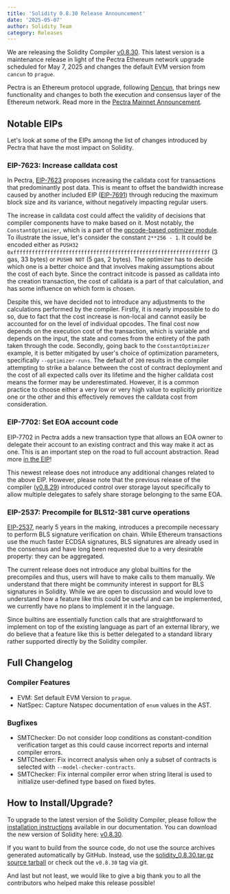 ```yaml
---
title: 'Solidity 0.8.30 Release Announcement'
date: '2025-05-07'
author: Solidity Team
category: Releases
---
```


We are releasing the Solidity Compiler [v0.8.30](https://github.com/ethereum/solidity/releases/tag/v0.8.30).
This latest version is a maintenance release in light of the Pectra Ethereum network upgrade scheduled for May 7, 2025 and changes the default EVM version from `cancun` to `prague`.

Pectra is an Ethereum protocol upgrade, following [Dencun](https://blog.ethereum.org/2024/02/27/dencun-mainnet-announcement), that brings new functionality and changes to both the execution and consensus layer of the Ethereum network.
Read more in the [Pectra Mainnet Announcement](https://blog.ethereum.org/2025/04/23/pectra-mainnet).

## Notable EIPs

Let's look at some of the EIPs among the list of changes introduced by Pectra that have the most impact on Solidity.

### EIP-7623: Increase calldata cost

In Pectra, [EIP-7623](https://eips.ethereum.org/EIPS/eip-7623) proposes increasing the calldata cost for transactions that predominantly post data.
This is meant to offset the bandwidth increase caused by another included EIP ([EIP-7691](https://eips.ethereum.org/EIPS/eip-7691)) through reducing the maximum block size and its variance, without negatively impacting regular users.

The increase in calldata cost could affect the validity of decisions that compiler components have to make based on it.
Most notably, the `ConstantOptimizer`, which is a part of the [opcode-based optimizer module](https://docs.soliditylang.org/en/v0.8.30/internals/optimizer.html#opcode-based-optimizer-module).
To illustrate the issue, let's consider the constant `2**256 - 1`.
It could be encoded either as `PUSH32 0xffffffffffffffffffffffffffffffffffffffffffffffffffffffffffffffff` (3 gas, 33 bytes) or `PUSH0 NOT` (5 gas, 2 bytes).
The optimizer has to decide which one is a better choice and that involves making assumptions about the cost of each byte.
Since the contract initcode is passed as calldata into the creation transaction, the cost of calldata is a part of that calculation, and has some influence on which form is chosen.

Despite this, we have decided not to introduce any adjustments to the calculations performed by the compiler.
Firstly, it is nearly impossible to do so, due to fact that the cost increase is non-local and cannot easily be accounted for on the level of individual opcodes.
The final cost now depends on the execution cost of the transaction, which is variable and depends on the input, the state and comes from the entirety of the path taken through the code.
Secondly, going back to the `ConstantOptimizer` example, it is better mitigated by user's choice of optimization parameters, specifically `--optimizer-runs`.
The default of `200` results in the compiler attempting to strike a balance between the cost of contract deployment and the cost of all expected calls over its lifetime and the higher calldata cost means the former may be underestimated.
However, it is a common practice to choose either a very low or very high value to explicitly prioritize one or the other and this effectively removes the calldata cost from consideration.

### EIP-7702: Set EOA account code

EIP-7702 in Pectra adds a new transaction type that allows an EOA owner to delegate their account to an existing contract and this way make it act as one.
This is an important step on the road to full account abstraction.
Read more [in the EIP](https://eips.ethereum.org/EIPS/eip-7702)!

This newest release does not introduce any additional changes related to the above EIP.
However, please note that the previous release of the compiler ([v0.8.29](https://soliditylang.org/blog/2025/03/12/solidity-0.8.29-release-announcement)) introduced control over storage layout specifically to allow multiple delegates to safely share storage belonging to the same EOA.

### EIP-2537: Precompile for BLS12-381 curve operations
[EIP-2537](https://eips.ethereum.org/EIPS/eip-2537), nearly 5 years in the making, introduces a precompile necessary to perform BLS signature verification on chain.
While Ethereum transactions use the much faster ECDSA signatures, BLS signatures are already used in the consensus and have long been requested due to a very desirable property: they can be aggregated.

The current release does not introduce any global builtins for the precompiles and thus, users will have to make calls to them manually. We understand that there might be community interest in support for BLS signatures in Solidity. While we are open to discussion and would love to understand how a feature like this could be useful and can be implemented, we currently have no plans to implement it in the language.

Since builtins are essentially function calls that are straightforward to implement on top of the existing language as part of an external library, we do believe that a feature like this is better delegated to a standard library rather supported directly by the Solidity compiler.

## Full Changelog

### Compiler Features

* EVM: Set default EVM Version to `prague`.
* NatSpec: Capture Natspec documentation of `enum` values in the AST.

### Bugfixes

* SMTChecker: Do not consider loop conditions as constant-condition verification target as this could cause incorrect reports and internal compiler errors.
* SMTChecker: Fix incorrect analysis when only a subset of contracts is selected with `--model-checker-contracts`.
* SMTChecker: Fix internal compiler error when string literal is used to initialize user-defined type based on fixed bytes.

## How to Install/Upgrade?

To upgrade to the latest version of the Solidity Compiler, please follow the [installation instructions](https://docs.soliditylang.org/en/v0.8.30/installing-solidity.html) available in our documentation.
You can download the new version of Solidity here: [v0.8.30](https://github.com/ethereum/solidity/releases/tag/v0.8.30).

If you want to build from the source code, do not use the source archives generated automatically by GitHub. Instead, use the [solidity_0.8.30.tar.gz source tarball](https://github.com/ethereum/solidity/releases/download/v0.8.30/solidity_0.8.30.tar.gz) or check out the `v0.8.30` tag via git.

And last but not least, we would like to give a big thank you to all the contributors who helped make this release possible!
